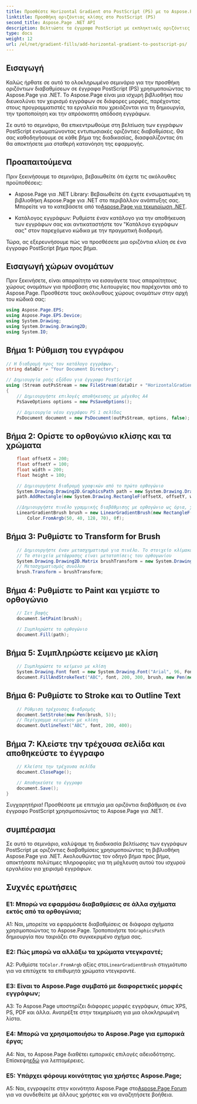 ```yaml
---
title: Προσθέστε Horizontal Gradient στο PostScript (PS) με το Aspose.Page
linktitle: Προσθήκη οριζόντιας κλίσης στο PostScript (PS)
second_title: Aspose.Page .NET API
description: Βελτιώστε τα έγγραφα PostScript με εκπληκτικές οριζόντιες διαβαθμίσεις χρησιμοποιώντας το Aspose.Page για .NET. Ακολουθήστε το βήμα προς βήμα σεμινάριο μας για απρόσκοπτη εφαρμογή.
type: docs
weight: 12
url: /el/net/gradient-fills/add-horizontal-gradient-to-postscript-ps/
---
```

## Εισαγωγή

Καλώς ήρθατε σε αυτό το ολοκληρωμένο σεμινάριο για την προσθήκη οριζόντιων διαβαθμίσεων σε έγγραφα PostScript (PS) χρησιμοποιώντας το Aspose.Page για .NET. Το Aspose.Page είναι μια ισχυρή βιβλιοθήκη που διευκολύνει τον χειρισμό εγγράφων σε διάφορες μορφές, παρέχοντας στους προγραμματιστές τα εργαλεία που χρειάζονται για τη δημιουργία, την τροποποίηση και την απρόσκοπτη απόδοση εγγράφων.

Σε αυτό το σεμινάριο, θα επικεντρωθούμε στη βελτίωση των εγγράφων PostScript ενσωματώνοντας εντυπωσιακές οριζόντιες διαβαθμίσεις. Θα σας καθοδηγήσουμε σε κάθε βήμα της διαδικασίας, διασφαλίζοντας ότι θα αποκτήσετε μια σταθερή κατανόηση της εφαρμογής.

## Προαπαιτούμενα

Πριν ξεκινήσουμε το σεμινάριο, βεβαιωθείτε ότι έχετε τις ακόλουθες προϋποθέσεις:

-  Aspose.Page για .NET Library: Βεβαιωθείτε ότι έχετε ενσωματωμένη τη βιβλιοθήκη Aspose.Page για .NET στο περιβάλλον ανάπτυξης σας. Μπορείτε να το κατεβάσετε από το[Aspose.Page για τεκμηρίωση .NET](https://reference.aspose.com/page/net/).

- Κατάλογος εγγράφων: Ρυθμίστε έναν κατάλογο για την αποθήκευση των εγγράφων σας και αντικαταστήστε τον "Κατάλογο εγγράφων σας" στον παρεχόμενο κώδικα με την πραγματική διαδρομή.

Τώρα, ας εξερευνήσουμε πώς να προσθέσετε μια οριζόντια κλίση σε ένα έγγραφο PostScript βήμα προς βήμα.

## Εισαγωγή χώρων ονομάτων

Πριν ξεκινήσετε, είναι απαραίτητο να εισαγάγετε τους απαραίτητους χώρους ονομάτων για πρόσβαση στις λειτουργίες που παρέχονται από το Aspose.Page. Προσθέστε τους ακόλουθους χώρους ονομάτων στην αρχή του κώδικά σας:

```csharp
using Aspose.Page.EPS;
using Aspose.Page.EPS.Device;
using System.Drawing;
using System.Drawing.Drawing2D;
using System.IO;
```

## Βήμα 1: Ρύθμιση του εγγράφου

```csharp
// Η διαδρομή προς τον κατάλογο εγγράφων.
string dataDir = "Your Document Directory";

// Δημιουργία ροής εξόδου για έγγραφο PostScript
using (Stream outPsStream = new FileStream(dataDir + "HorizontalGradient_outPS.ps", FileMode.Create))
{
    // Δημιουργήστε επιλογές αποθήκευσης με μέγεθος Α4
    PsSaveOptions options = new PsSaveOptions();

    // Δημιουργία νέου εγγράφου PS 1 σελίδας
    PsDocument document = new PsDocument(outPsStream, options, false);
```

## Βήμα 2: Ορίστε το ορθογώνιο κλίσης και τα χρώματα

```csharp
    float offsetX = 200;
    float offsetY = 100;
    float width = 200;
    float height = 100;

    // Δημιουργήστε διαδρομή γραφικών από το πρώτο ορθογώνιο
    System.Drawing.Drawing2D.GraphicsPath path = new System.Drawing.Drawing2D.GraphicsPath();
    path.AddRectangle(new System.Drawing.RectangleF(offsetX, offsetY, width, height));

    //Δημιουργήστε πινέλο γραμμικής διαβάθμισης με ορθογώνιο ως όρια, χρώματα αρχής και τέλους
    LinearGradientBrush brush = new LinearGradientBrush(new RectangleF(0, 0, width, height), Color.FromArgb(150, 0, 0, 0),
        Color.FromArgb(50, 40, 128, 70), 0f);
```

## Βήμα 3: Ρυθμίστε το Transform for Brush

```csharp
    // Δημιουργήστε έναν μετασχηματισμό για πινέλο. Το στοιχείο κλίμακας X και Y πρέπει να είναι ίσο με το πλάτος και το ύψος του ορθογωνίου αντίστοιχα.
    // Τα στοιχεία μετάφρασης είναι μετατοπίσεις του ορθογωνίου
    System.Drawing.Drawing2D.Matrix brushTransform = new System.Drawing.Drawing2D.Matrix(width, 0, 0, height, offsetX, offsetY);
    // Μετασχηματισμός συνόλου
    brush.Transform = brushTransform;
```

## Βήμα 4: Ρυθμίστε το Paint και γεμίστε το ορθογώνιο

```csharp
    // Σετ βαφής
    document.SetPaint(brush);

    // Συμπληρώστε το ορθογώνιο
    document.Fill(path);
```

## Βήμα 5: Συμπληρώστε κείμενο με κλίση

```csharp
    // Συμπληρώστε το κείμενο με κλίση
    System.Drawing.Font font = new System.Drawing.Font("Arial", 96, FontStyle.Bold);
    document.FillAndStrokeText("ABC", font, 200, 300, brush, new Pen(new SolidBrush(Color.Black), 2));
```

## Βήμα 6: Ρυθμίστε το Stroke και το Outline Text

```csharp
    // Ρύθμιση τρέχουσας διαδρομής
    document.SetStroke(new Pen(brush, 5));
    // Περίγραμμα κειμένου με κλίση
    document.OutlineText("ABC", font, 200, 400);
```

## Βήμα 7: Κλείστε την τρέχουσα σελίδα και αποθηκεύστε το έγγραφο

```csharp
    // Κλείστε την τρέχουσα σελίδα
    document.ClosePage();

    // Αποθηκεύστε το έγγραφο
    document.Save();
}
```

Συγχαρητήρια! Προσθέσατε με επιτυχία μια οριζόντια διαβάθμιση σε ένα έγγραφο PostScript χρησιμοποιώντας το Aspose.Page για .NET.

## συμπέρασμα

Σε αυτό το σεμινάριο, καλύψαμε τη διαδικασία βελτίωσης των εγγράφων PostScript με οριζόντιες διαβαθμίσεις χρησιμοποιώντας τη βιβλιοθήκη Aspose.Page για .NET. Ακολουθώντας τον οδηγό βήμα προς βήμα, αποκτήσατε πολύτιμες πληροφορίες για τη μόχλευση αυτού του ισχυρού εργαλείου για χειρισμό εγγράφων.

## Συχνές ερωτήσεις

### Ε1: Μπορώ να εφαρμόσω διαβαθμίσεις σε άλλα σχήματα εκτός από τα ορθογώνια;

 A1: Ναι, μπορείτε να εφαρμόσετε διαβαθμίσεις σε διάφορα σχήματα χρησιμοποιώντας το Aspose.Page. Τροποποιήστε το`GraphicsPath` δημιουργία που ταιριάζει στο συγκεκριμένο σχήμα σας.

### Ε2: Πώς μπορώ να αλλάξω τα χρώματα ντεγκραντέ;

 A2: Ρυθμίστε το`Color.FromArgb` αξίες στο`LinearGradientBrush` στιγμιότυπο για να επιτύχετε τα επιθυμητά χρώματα ντεγκραντέ.

### Ε3: Είναι το Aspose.Page συμβατό με διαφορετικές μορφές εγγράφων;

A3: Το Aspose.Page υποστηρίζει διάφορες μορφές εγγράφων, όπως XPS, PS, PDF και άλλα. Ανατρέξτε στην τεκμηρίωση για μια ολοκληρωμένη λίστα.

### Ε4: Μπορώ να χρησιμοποιήσω το Aspose.Page για εμπορικά έργα;

 A4: Ναι, το Aspose.Page διαθέτει εμπορικές επιλογές αδειοδότησης. Επίσκεψη[εδώ](https://purchase.aspose.com/buy) για λεπτομέρειες.

### Ε5: Υπάρχει φόρουμ κοινότητας για χρήστες Aspose.Page;

 A5: Ναι, εγγραφείτε στην κοινότητα Aspose.Page στο[Aspose.Page Forum](https://forum.aspose.com/c/page/39) για να συνδεθείτε με άλλους χρήστες και να αναζητήσετε βοήθεια.